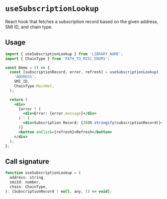 # `useSubscriptionLookup`

React hook that fetches a subscription record based on the given address, SMI ID, and chain type.

## Usage

```jsx
import { useSubscriptionLookup } from 'LIBRARY_NAME';
import { ChainType } from 'PATH_TO_MISC_ENUMS';

const Demo = () => {
  const [subscriptionRecord, error, refresh] = useSubscriptionLookup(
    'ADDRESS',
    SMI_ID,
    ChainType.MainNet,
  );

  return (
    <div>
      {error ? (
        <div>Error: {error.message}</div>
      ) : (
        <div>Subscription Record: {JSON.stringify(subscriptionRecord)}</div>
      )}
      <button onClick={refresh}>Refresh</button>
    </div>
  );
};
```

## Call signature

```jsx
function useSubscriptionLookup = (
  address: string,
  smiId: number,
  chain: ChainType,
): [SubscriptionRecord | null, any, () => void];
```
